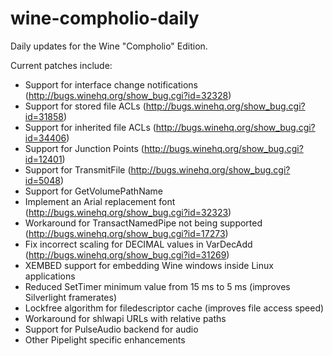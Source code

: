 wine-compholio-daily
====================

Daily updates for the Wine "Compholio" Edition.

Current patches include:
* Support for interface change notifications (http://bugs.winehq.org/show_bug.cgi?id=32328)
* Support for stored file ACLs (http://bugs.winehq.org/show_bug.cgi?id=31858)
* Support for inherited file ACLs (http://bugs.winehq.org/show_bug.cgi?id=34406)
* Support for Junction Points (http://bugs.winehq.org/show_bug.cgi?id=12401)
* Support for TransmitFile (http://bugs.winehq.org/show_bug.cgi?id=5048)
* Support for GetVolumePathName
* Implement an Arial replacement font (http://bugs.winehq.org/show_bug.cgi?id=32323)
* Workaround for TransactNamedPipe not being supported (http://bugs.winehq.org/show_bug.cgi?id=17273)
* Fix incorrect scaling for DECIMAL values in VarDecAdd (http://bugs.winehq.org/show_bug.cgi?id=31269)
* XEMBED support for embedding Wine windows inside Linux applications
* Reduced SetTimer minimum value from 15 ms to 5 ms (improves Silverlight framerates)
* Lockfree algorithm for filedescriptor cache (improves file access speed)
* Workaround for shlwapi URLs with relative paths
* Support for PulseAudio backend for audio
* Other Pipelight specific enhancements
